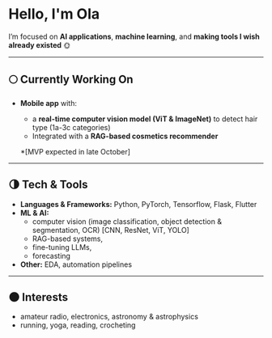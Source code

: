 # Hello, I'm Ola

I’m focused on **AI applications**, **machine learning**, and **making tools I wish already existed** 🌞

---

## 🌕 Currently Working On
- **Mobile app** with:
  - a **real-time computer vision model (ViT & ImageNet)** to detect hair type (1a-3c categories)
  - Integrated with a **RAG-based cosmetics recommender**
    
  *[MVP expected in late October]

---

## 🌗 Tech & Tools
- **Languages & Frameworks:** Python, PyTorch, Tensorflow, Flask, Flutter  
- **ML & AI:**
  - computer vision (image classification, object detection & segmentation, OCR) [CNN, ResNet, ViT, YOLO]
  - RAG-based systems,
  - fine-tuning LLMs,
  - forecasting
- **Other:** EDA, automation pipelines

---

## 🌑 Interests
- amateur radio, electronics, astronomy & astrophysics
- running, yoga, reading, crocheting
